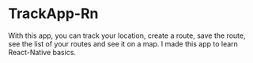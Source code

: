 # TrackApp-Rn

With this app, you can track your location, create a route, save the route, see the list of your routes and see it on a map. I made this app to learn React-Native basics.
